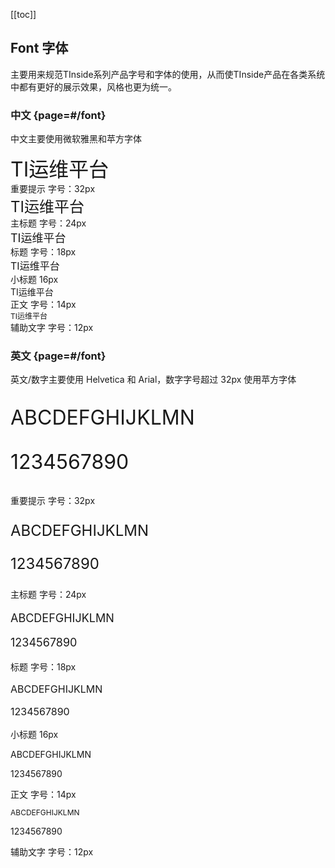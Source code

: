 [[toc]]

## Font 字体

主要用来规范TInside系列产品字号和字体的使用，从而使TInside产品在各类系统中都有更好的展示效果，风格也更为统一。

### 中文 {page=#/font}
中文主要使用微软雅黑和苹方字体

<div class="font-wrapper">
    <div class="font-item">
        <div class="main" style="font-size: 32px;">TI运维平台</div>
        <div class="info">
            <span>重要提示</span>
            <span>字号：32px</span>
        </div>
    </div>
    <div class="font-item">
        <div class="main" style="font-size: 24px;">TI运维平台</div>
        <div class="info">
            <span>主标题</span>
            <span>字号：24px</span>
        </div>
    </div>
    <div class="font-item">
        <div class="main" style="font-size: 18px;">TI运维平台</div>
        <div class="info">
            <span>标题</span>
            <span>字号：18px</span>
        </div>
    </div>
    <div class="font-item">
        <div class="main" style="font-size: 16px;">TI运维平台</div>
        <div class="info">
            <span>小标题</span>
            <span>16px</span>
        </div>
    </div>
    <div class="font-item">
        <div class="main" style="font-size: 14px;">TI运维平台</div>
        <div class="info">
            <span>正文</span>
            <span>字号：14px</span>
        </div>
    </div>
    <div class="font-item">
        <div class="main" style="font-size: 12px;">TI运维平台</div>
        <div class="info">
            <span>辅助文字</span>
            <span>字号：12px</span>
        </div>
    </div>
</div>

### 英文 {page=#/font}
英文/数字主要使用 Helvetica 和 Arial，数字字号超过 32px 使用苹方字体

<div class="font-wrapper">
    <div class="font-item">
        <div class="main">
            <div class="f32">
                <p style="font-size: 32px;">ABCDEFGHIJKLMN</p>
                <p style="font-size: 32px;">1234567890</p>
            </div>
        </div>
        <div class="info">
            <span>重要提示</span>
            <span>字号：32px</span>
        </div>
    </div>
    <div class="font-item">
        <div class="main">
            <div class="f24">
                <p style="font-size: 24px;">ABCDEFGHIJKLMN</p>
                <p style="font-size: 24px;">1234567890</p>
            </div>
        </div>
        <div class="info">
            <span>主标题</span>
            <span>字号：24px</span>
        </div>
    </div>
    <div class="font-item">
        <div class="main">
            <div class="f18">
                <p style="font-size: 18px;">ABCDEFGHIJKLMN</p>
                <p style="font-size: 18px;">1234567890</p>
            </div>
        </div>
        <div class="info">
            <span>标题</span>
            <span>字号：18px</span>
        </div>
    </div>
    <div class="font-item">
        <div class="main">
            <div class="f16">
                <p style="font-size: 16px;">ABCDEFGHIJKLMN</p>
                <p style="font-size: 16px;">1234567890</p>
            </div>
        </div>
        <div class="info">
            <span>小标题</span>
            <span>16px</span>
        </div>
    </div>
    <div class="font-item">
        <div class="main">
            <div class="f14">
                <p style="font-size: 14px;">ABCDEFGHIJKLMN</p>
                <p style="font-size: 14px;">1234567890</p>
            </div>
        </div>
        <div class="info">
            <span>正文</span>
            <span>字号：14px</span>
        </div>
    </div>
    <div class="font-item">
        <div class="main">
            <div class="f12">
                <p style="font-size: 12px;">ABCDEFGHIJKLMN</p>
                <p style="font-size: 14px;">1234567890</p>
            </div>
        </div>
        <div class="info">
            <span>辅助文字</span>
            <span>字号：12px</span>
        </div>
    </div>
</div>
